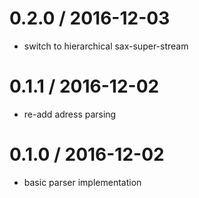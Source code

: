 
0.2.0 / 2016-12-03
==================

 * switch to hierarchical sax-super-stream

0.1.1 / 2016-12-02
==================

 * re-add adress parsing

0.1.0 / 2016-12-02
==================

 * basic parser implementation
